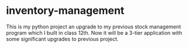 # inventory-management
This is my python project an upgrade to my previous stock management program which I built in class 12th. Now it will be a 3-tier application with some significant upgrades to previous project.
